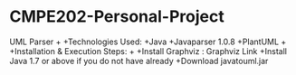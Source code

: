 # CMPE202-Personal-Project
UML Parser
+
+Technologies Used:
+Java
+Javaparser 1.0.8
+PlantUML
+
+Installation & Execution Steps:
+
+Install Graphviz : Graphviz Link
+Install Java 1.7 or above if you do not have already
+Download javatouml.jar
